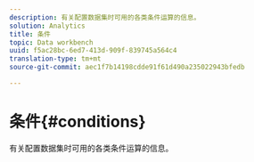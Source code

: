 ```yaml
---
description: 有关配置数据集时可用的各类条件运算的信息。
solution: Analytics
title: 条件
topic: Data workbench
uuid: f5ac28bc-6ed7-413d-909f-839745a564c4
translation-type: tm+mt
source-git-commit: aec1f7b14198cdde91f61d490a235022943bfedb

---
```



# 条件{#conditions}

有关配置数据集时可用的各类条件运算的信息。

